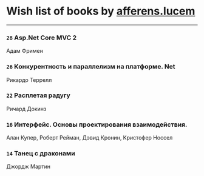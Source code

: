 # Wish list of books by [afferens.lucem](http://vk.com/id196071655)
---

### `28` Asp.Net Core MVC 2
Адам Фримен

### `26` Конкурентность и параллелизм на платформе. Net
Рикардо Террелл

### `22` Расплетая радугу
Ричард Докинз

### `16` Интерфейс. Основы проектирования взаимодействия.
Алан Купер, Роберт Рейман, Дэвид Кронин, Кристофер Носсел

### `14` Танец с драконами
Джордж Мартин

